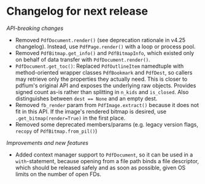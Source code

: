 <!-- SPDX-FileCopyrightText: 2024 geisserml <geisserml@gmail.com> -->
<!-- SPDX-License-Identifier: CC-BY-4.0 -->

<!-- List character: dash (-) -->

# Changelog for next release

*API-breaking changes*
- Removed `PdfDocument.render()` (see deprecation rationale in v4.25 changelog).
  Instead, use `PdfPage.render()` with a loop or process pool.
- Removed `PdfBitmap.get_info()` and `PdfBitmapInfo`, which existed only on behalf of data transfer with `PdfDocument.render()`.
- `PdfDocument.get_toc()`: Replaced `PdfOutlineItem` namedtuple with method-oriented wrapper classes `PdfBookmark` and `PdfDest`, so callers may retrieve only the properties they actually need. This is closer to pdfium's original API and exposes the underlying raw objects. Provides signed count as-is rather than splitting in `n_kids` and `is_closed`. Also distinguishes between `dest == None` and an empty dest.
- Removed `fb_render` param from `PdfImage.extract()` because it does not fit in this API. If the image's rendered bitmap is desired, use `.get_bitmap(render=True)` in the first place.
- Removed some deprecated members/params (e.g. legacy version flags, `recopy` of `PdfBitmap.from_pil()`)

*Improvements and new features*
- Added context manager support to `PdfDocument`, so it can be used in a `with`-statement, because opening from a file path binds a file descriptor, which should be released safely and as soon as possible, given OS limits on the number of open FDs.

<!-- TODO
See https://github.com/pypdfium2-team/pypdfium2/blob/devel_old/docs/devel/changelog_staging.md
for how to proceed. Note that some things have already been backported, and some rejected.
-->
